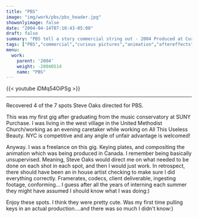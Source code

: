 ```yaml
---
title: "PBS"
image: "img/work/pbs/pbs_header.jpg"
showonlyimage: false
date: "2004-04-14T07:10:43-05:00"
draft: false
summary: "PBS tell a story commercial string out - 2004 Produced at Curious Pictures"
tags: ["PBS","commercial","curious pictures","animation","aftereffects","sd","freelance"]
menu:
  work:
    parent: '2004'
    weight: -20040514
    name: "PBS"
---
```


{{< youtube iDMq54OiPSg >}}

---


Recovered 4 of the 7 spots Steve Oaks directed for PBS.

This was my first gig after graduating from the music conservatory at SUNY Purchase. I was living in the west village in the United Methodist Church/working as an evening caretaker while working on All This Useless Beauty. NYC is competitive and any angle of unfair advantage is welcomed!

Anyway. I was a freelance on this gig. Keying plates, and compositing the animation which was being produced in Canada. I remember being basically unsupervised. Meaning, Steve Oaks would direct me on what needed to be done on each shot in each spot, and then I would just work. In retrospect, there should have been an in house artist checking to make sure I did everything correctly. Framerates, codecs, client deliverable, ingesting footage, conforming... I guess after all the years of interning each summer they might have assumed I should know what I was doing:)

Enjoy these spots. I think they were pretty cute. Was my first time pulling keys in an actual production....and there was so much I didn't know:)

